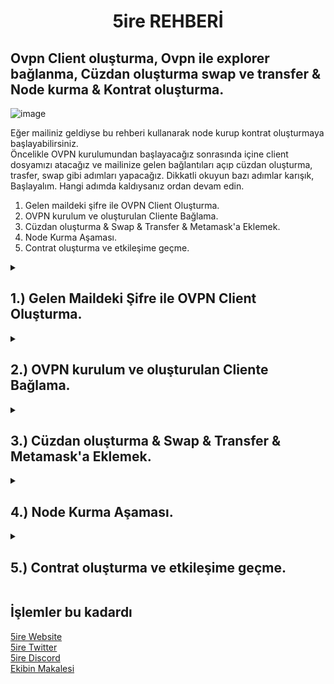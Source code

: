 <h1 align="center"> 5ire REHBERİ </h1>
<div align="center">
</div>

## Ovpn Client oluşturma, Ovpn ile explorer bağlanma, Cüzdan oluşturma swap ve transfer & Node kurma & Kontrat oluşturma.

![image](https://user-images.githubusercontent.com/76253089/209724364-5059536c-bce0-4f9c-af58-8ca73deae445.png)

Eğer mailiniz geldiyse bu rehberi kullanarak node kurup kontrat oluşturmaya başlayabilirsiniz. <br> Öncelikle OVPN kurulumundan başlayacağız sonrasında içine client dosyamızı atacağız ve mailinize gelen bağlantıları açıp cüzdan oluşturma, trasfer, swap gibi adımları yapacağız. Dikkatli okuyun bazı adımlar karışık, Başlayalım. Hangi adımda kaldıysanız ordan devam edin.

1. Gelen maildeki şifre ile OVPN Client Oluşturma.
2. OVPN kurulum ve oluşturulan Cliente Bağlama.
3. Cüzdan oluşturma & Swap & Transfer & Metamask'a Eklemek.
4. Node Kurma Aşaması.
5. Contrat oluşturma ve etkileşime geçme.



<details>

<summary> 
<h2> 1.) Gelen Maildeki Şifre ile OVPN Client Oluşturma. 
</summary> </h2>

Gelen Maildeki ilk linke tıklayalım ve rehberde verilen siteye giriş yapalım. [Link](https://ovpn.5ire.network:943)

<img src="https://user-images.githubusercontent.com/76253089/209724502-e6241f31-69e1-4878-8f94-8dd3f49e9057.png" align="center" height="600" width="500" />    

Açılan sayfada Mailinizde verilen bilgileri girin ve giriş yapın. Ben daha önce yaptığım için sonraki aşamaları gösteremeyeceğim..

![Screenshot_3](https://user-images.githubusercontent.com/76253089/210077847-a74446e1-20af-423f-aca2-6d32c130de7a.png)

Client oluşturma tamamdır bir sonraki adıma geçin.
</details>

<details>

<summary> 
<h2> 2.) OVPN kurulum ve oluşturulan Cliente Bağlama. 
</summary> </h2>

[OVPN Indirme Linki](https://www.ovpn.com/en/guides#openvpn) Burdan indirip bilgisayarınıza kurun. <br>
Uygulamayı açın, açtıktan sonra küçültülmüş olarak açılacaktır. Aşağıdaki görselden sırasıyla işaretlediklerime basın ve oluşturduğunuz clienti OVPN içine aktarın ve bağlanın.

![image](https://user-images.githubusercontent.com/76253089/210079192-6d108d75-bf58-4455-ac4f-fbb895c9fba2.png)

Sonraki aşamaya geçin.
  
</details>

<details>

<summary> 
<h2> 3.) Cüzdan oluşturma & Swap & Transfer & Metamask'a Eklemek. 
</summary> </h2>
 
Mailde verilen diğer link olan explorer sitesine giriş yapacağız (OVPN bağlantısı açık olmazsa Access Denied hatası alırsınız. Cliente bağlandığınıza emin olun.) <br>
[Explorer Linki](https://explorer.5ire.network/)

Cüzdan oluşturup kesinlikle not edin, vpn bağlantısını kestiğinizde cüzdan siliniyor mnemonicleri tekrar girmeniz gerekiyor. <br>
Sağdan wallet kısmına basıp Create new wallete basın.

![image](https://user-images.githubusercontent.com/76253089/210079969-704af0e1-3e76-418b-aaad-2083796f8c68.png)

Sonra swap ve transfer işlemleri yapın, Aynı işlemleri Metamask kısmında da yapmamız gerekiyor, önce explorer üzerinden yapalım. Adresime gönderim yapabilirsiniz. <br>
`EVM Chain Address: (Metamask)
0xcf42d1D77912240Ce805f102E6158eF25f91619a
`
<br>
`
Native Chain Address: (Explorerdeki)
5EDM8ZQaqdZiNsf4RP2qbZrTpgsRmswD3hRqs8tFQnHFnrAH
`

Şimdi Metamask kısmına geçelim önce Ağı Manuel olarak Metamaska eklememiz lazım alttaki bilgileri girin.

`
Network Name: 5ireChain
`
<br>
`
New RPC Url: https://chain-node.5ire.network
`
<br>
`
Chain ID: 997
`
<br>
`
Currency Symbol: 5ire
`
<br>
`
Explorer URL: https://explorer.5ire.network
`
<br>

Cüzdanınızı metamaskta import edin ve üstteki cüzdana bi kaç token transfer edin. İşlem bu kadar Diğer aşamaya geçin.

</details>

<details>

<summary> 
<h2> 4.) Node Kurma Aşaması.
</summary> </h2>

## Önce Sunucumuzu Güncelleyelim
```
sudo apt update && sudo apt upgrade
```
## Docker'ı kuralım
```
apt install docker.io
```
## Screen oluştur
```
screen -S 5ire
```
## Full Düğümü kuralım alttaki NODEISMI yazan kısma istediğiniz bi kelimeyi girin.
```
docker run -p 30333:30333 -p 9933:9933 -p 9944:9944 5irechain/5ire-thunder-node:0.10 --port 30333  --ws-external --ws-port 9944 --rpc-external --rpc-port 9933 --rpc-cors all --no-telemetry --name NODEISMI --bootnodes /ip4/3.19.122.7/tcp/30333/p2p/12D3KooWNLQPtTkKwapACfMas7vyM4gujwnevxfgXUyTGno3bDpY --pruning archive
```
## Tamamdır işlem bu kadar sync olduktan sonra blok işlemeya başlayacaktır
![image](https://user-images.githubusercontent.com/76253089/210086721-eb1d446e-241f-41c6-9b87-d182c9d5efc2.png)

</details>

<details>

<summary> 
<h2> 5.) Contrat oluşturma ve etkileşime geçme. 
</summary> </h2>
Aslında 2 yöntem var ama ben sadece 1. yöntemi anlatıcam. Diğer yöntemi merak edenler ekibin paylaştığı makaleden okuyabilir alt kısımda bırakıcam.

Remix kullanarak bu işlemi yapıcaz biraz karışık gelebilir işaretlediğim yerleri sırasıyla yapmaya özen gösterin.

Remix sitesine girelim [Remix Sitesi](https://remix.ethereum.org/)

İşaretlediğim yere tıklayın ve yeni dosya oluşturun. İsmini enzifiri koyalım.
![image](https://user-images.githubusercontent.com/76253089/210087536-d8396e24-95fb-4222-9d4d-7945febc20c1.png)

Şimdi oluşturduğumuz enzifiri dosyasına alttaki komutu kopyalayıp yapıştırın. Çıkan uyarıya ok diyip kapayın.
```
// SPDX-License-Identifier: MIT
pragma solidity ^0.8.13;
 
// https://github.com/OpenZeppelin/openzeppelin-contracts/blob/v3.0.0/contracts/token/ERC20/IERC20.sol
interface IERC20 {
   function totalSupply() external view returns (uint);
 
   function balanceOf(address account) external view returns (uint);
 
   function transfer(address recipient, uint amount) external returns (bool);
 
   function allowance(address owner, address spender) external view returns (uint);
 
   function approve(address spender, uint amount) external returns (bool);
 
   function transferFrom(
       address sender,
       address recipient,
       uint amount
   ) external returns (bool);
 
   event Transfer(address indexed from, address indexed to, uint value);
   event Approval(address indexed owner, address indexed spender, uint value);
}
 
 
 
contract ERC20 is IERC20 {
   uint public totalSupply;
   mapping(address => uint) public balanceOf;
   mapping(address => mapping(address => uint)) public allowance;
   string public name = "Solidity by Example";
   string public symbol = "SOLBYEX";
   uint8 public decimals = 18;
 
   function transfer(address recipient, uint amount) external returns (bool) {
       balanceOf[msg.sender] -= amount;
       balanceOf[recipient] += amount;
       emit Transfer(msg.sender, recipient, amount);
       return true;
   }
 
   function approve(address spender, uint amount) external returns (bool) {
       allowance[msg.sender][spender] = amount;
       emit Approval(msg.sender, spender, amount);
       return true;
   }
 
   function transferFrom(
       address sender,
       address recipient,
       uint amount
   ) external returns (bool) {
       allowance[sender][msg.sender] -= amount;
       balanceOf[sender] -= amount;
       balanceOf[recipient] += amount;
       emit Transfer(sender, recipient, amount);
       return true;
   }
 
   function mint(uint amount) external {
       balanceOf[msg.sender] += amount;
       totalSupply += amount;
       emit Transfer(address(0), msg.sender, amount);
   }
 
   function burn(uint amount) external {
       balanceOf[msg.sender] -= amount;
       totalSupply -= amount;
       emit Transfer(msg.sender, address(0), amount);
   }
}
```
Şimdi dosyamızı Compile edeceğiz. İşaretlediğim yerlere sırasıyla basın.
![image](https://user-images.githubusercontent.com/76253089/210088154-4fbeda9b-fb38-4c6f-aed2-a20b92b5b948.png)

Şimdi biraz kafanız karışabilir sırasıyla şunları yapalım
Soldan Deploy kısmına tıklayın (1. İşaret) <br>
Environment kısmına tıklayın ve Injected Provider - Metamask seçin ve 5ire Cüzdanınızı bağlayın. (2. İşaret) <br>
Contract kısmından ERC20 - enzifiri.sol ü seçin. (3. İşaret) <br>
Deploy tuşuna basıp kontratınızı onaylayın. (4. İşaret) <br>
![image](https://user-images.githubusercontent.com/76253089/210088468-454f2ebe-764b-4620-afea-e3ac2e0af9a0.png)

Deploy edip onayladıktan sonra aşağıda Deployed Contrat bölümü oluşacak ordan devam edeceğiz. <br>
Öncelikle Mint kısmına 100000 yazıp Mint butonuna basın ve metamasktaki işlemi onaylayın. <br>
Sonra Burn kısmına 10 yazıp Burn butonuna basıp metamasktaki işlemi onaylayın. <br>
Dilerseniz transfer kısmından bana ya da başkasına transfer edip gönderim yapabilirsiniz. 
  
`
EVM Adresim: 0xcf42d1D77912240Ce805f102E6158eF25f91619a
`
  
![image](https://user-images.githubusercontent.com/76253089/210088621-76b557d1-9206-40fe-80f0-49c5ea09c31e.png)

</details>

<h2> İşlemler bu kadardı </h2>

[5ire Website](https://www.5ire.org/) <br>
[5ire Twitter](https://twitter.com/5ireChain) <br>
[5ire Discord](https://discord.gg/5ire) <br>
[Ekibin Makalesi](https://docs.5ire.org/docs/system-admin/intro) <br>
